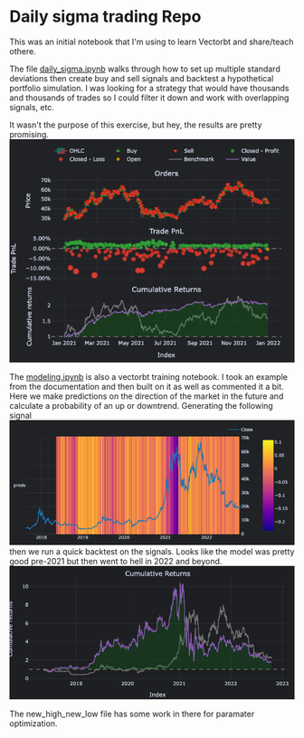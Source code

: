 # Daily sigma trading Repo
This was an initial notebook that I'm using to learn Vectorbt and share/teach othere.

The file [daily_sigma.ipynb](daily_sigma.ipynb) walks through how to set up multiple standard deviations then create buy and sell signals and backtest a hypothetical portfolio simulation. I was looking for a strategy that would have thousands and thousands of trades so I could filter it down and work with overlapping signals, etc. 

It wasn't the purpose of this exercise, but hey, the results are pretty promising. ![Simulation](simulation.png)

The [modeling.ipynb](modeling.ipynb) is also a vectorbt training notebook. I took an example from the documentation and then built on it as well as commented it a bit. Here we make predictions on the direction of the market in the future and calculate a probability of an up or downtrend. Generating the following signal ![heatmap](heatmap.png "Heatmap") then we run a quick backtest on the signals. Looks like the model was pretty good pre-2021 but then went to hell in 2022 and beyond. ![Alt text](image.png)

The new_high_new_low file has some work in there for paramater optimization. 
